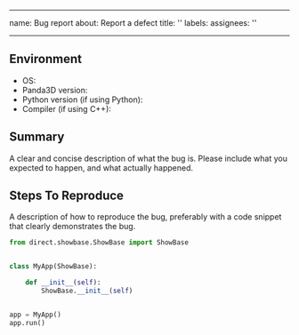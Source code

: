 
---
name: Bug report
about: Report a defect
title: ''
labels: 
assignees: ''

---

## Environment
 * OS:
 * Panda3D version:
 * Python version (if using Python):
 * Compiler (if using C++):

## Summary
A clear and concise description of what the bug is.
Please include what you expected to happen, and what actually happened.

## Steps To Reproduce
A description of how to reproduce the bug, preferably with a code snippet that clearly demonstrates the bug.

```python
from direct.showbase.ShowBase import ShowBase


class MyApp(ShowBase):

    def __init__(self):
        ShowBase.__init__(self)


app = MyApp()
app.run()
```
